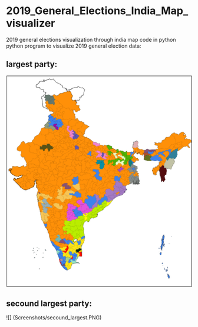 # 2019_General_Elections_India_Map_visualizer
2019 general elections visualization through india map code in python
  python program to visualize 2019 general election data:
  ## largest party:
  ![](Screenshots/largest.PNG)
  ## secound largest party:
  ![] (Screenshots/secound_largest.PNG)
